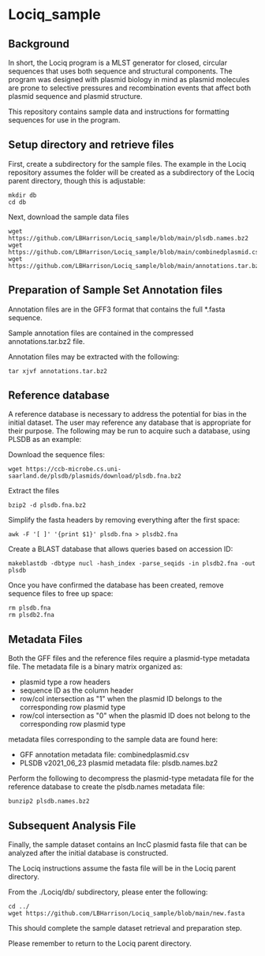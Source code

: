 # Lociq_sample

## Background

In short, the Lociq program is a MLST generator for closed, circular sequences that uses both sequence and structural components.  The program was designed with plasmid biology in mind as plasmid molecules are prone to selective pressures and recombination events that affect both plasmid sequence and plasmid structure.

This repository contains sample data and instructions for formatting sequences for use in the program.

## Setup directory and retrieve files

First, create a subdirectory for the sample files.  The example in the Lociq repository assumes the folder will be created as a subdirectory of the Lociq parent directory, though this is adjustable:
```
mkdir db
cd db
```

Next, download the sample data files
```
wget https://github.com/LBHarrison/Lociq_sample/blob/main/plsdb.names.bz2
wget https://github.com/LBHarrison/Lociq_sample/blob/main/combinedplasmid.csv
wget https://github.com/LBHarrison/Lociq_sample/blob/main/annotations.tar.bz2
```

## Preparation of Sample Set Annotation files

Annotation files are in the GFF3 format that contains the full *.fasta sequence.

Sample annotation files are contained in the compressed annotations.tar.bz2 file.

Annotation files may be extracted with the following:
```
tar xjvf annotations.tar.bz2
```

## Reference database

A reference database is necessary to address the potential for bias in the initial dataset.  The user may reference any database that is appropriate for their purpose.
The following may be run to acquire such a database, using PLSDB as an example:

Download the sequence files:
```
wget https://ccb-microbe.cs.uni-saarland.de/plsdb/plasmids/download/plsdb.fna.bz2
```

Extract the files
```
bzip2 -d plsdb.fna.bz2
```

Simplify the fasta headers by removing everything after the first space:
```
awk -F '[ ]' '{print $1}' plsdb.fna > plsdb2.fna
```

Create a BLAST database that allows queries based on accession ID:
```
makeblastdb -dbtype nucl -hash_index -parse_seqids -in plsdb2.fna -out plsdb
```

Once you have confirmed the database has been created, remove sequence files to free up space:
```
rm plsdb.fna
rm plsdb2.fna
```

## Metadata Files

Both the GFF files and the reference files require a plasmid-type metadata file.
The metadata file is a binary matrix organized as:
- plasmid type a row headers
- sequence ID as the column header
- row/col intersection as "1" when the plasmid ID belongs to the corresponding row plasmid type
- row/col intersection as "0" when the plasmid ID does not belong to the corresponding row plasmid type

metadata files corresponding to the sample data are found here:
- GFF annotation metadata file:  combinedplasmid.csv
- PLSDB v2021_06_23 plasmid metadata file: plsdb.names.bz2

Perform the following to decompress the plasmid-type metadata file for the reference database to create the plsdb.names metadata file:
```
bunzip2 plsdb.names.bz2
```

## Subsequent Analysis File

Finally, the sample dataset contains an IncC plasmid fasta file that can be analyzed after the initial database is constructed.

The Lociq instructions assume the fasta file will be in the Lociq parent directory.

From the ./Lociq/db/ subdirectory, please enter the following:
```
cd ../
wget https://github.com/LBHarrison/Lociq_sample/blob/main/new.fasta
```

This should complete the sample dataset retrieval and preparation step.

Please remember to return to the Lociq parent directory.
